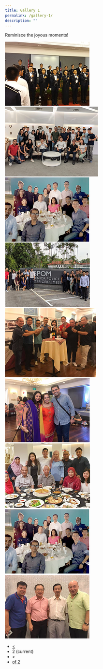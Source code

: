 ```yaml
---
title: Gallery 1
permalink: /gallery-1/
description: ""
---
```

<div class="row justify-content-center abt-highlights-main">
                    <div class="col-12 col-md-12 align-center text-center">
                        <p class="mbr-section-subtitle align-center mbr-fonts-style pb-2 display-5">
                            Reminisce the joyous moments!
                        </p>
                     </div>
                    <div class="photo-gallery-container popup-gallery">
                        <div class="row">                           
                            <div class="col-lg-4 col-md-6 col-sm-6 col-xs-12">
                                <div class="photo-gallery-box">
                                    <a target="_blank" href="/files/Assets/media/gallery/photo-gallery-preview-6.png">
                                        <img src="/files/Assets/media/gallery/photo-gallery-6.png">
                                    </a>                                   
                                </div>
                            </div>
                            <div class="col-lg-4 col-md-6 col-sm-6 col-xs-12">
                                <div class="photo-gallery-box">
                                    <a target="_blank" href="/files/Assets/media/gallery/photo-gallery-preview-3.png">
                                        <img src="/files/Assets/media/gallery/photo-gallery-3.png">
                                    </a>                                   
                                </div>
                            </div>
                            <div class="col-lg-4 col-md-6 col-sm-6 col-xs-12">
                                <div data-target="#mymodal" data-toggle="modal" class="photo-gallery-box">
                                    <a target="_blank" href="/files/Assets/media/gallery/photo-gallery-preview-9.png">
                                        <img src="/files/Assets/media/gallery/photo-gallery-9.png">
                                    </a>
                                </div>
                            </div>
                            <div class="col-lg-4 col-md-6 col-sm-6 col-xs-12">
                                <div class="photo-gallery-box">
                                    <a target="_blank" href="/files/Assets/media/gallery/photo-gallery-preview-2.png">
                                        <img src="/files/Assets/media/gallery/photo-gallery-2.png">
                                    </a>
                                </div>
                            </div>
                            <div class="col-lg-4 col-md-6 col-sm-6 col-xs-12">
                                <div class="photo-gallery-box">
                                    <a target="_blank" href="/files/Assets/media/gallery/photo-gallery-preview-4.png">
                                        <img src="/files/Assets/media/gallery/photo-gallery-4.png">
                                    </a>
                                </div>
                            </div>
                            <div class="col-lg-4 col-md-6 col-sm-6 col-xs-12">
                                <div class="photo-gallery-box">
                                    <a href="/files/Assets/media/gallery/photo-gallery-preview-1.png">
                                        <img src="/files/Assets/media/gallery/photo-gallery-1.png">
                                    </a>
                                </div>
                            </div>
                            <div class="col-lg-4 col-md-6 col-sm-6 col-xs-12">
                                <div class="photo-gallery-box">
                                    <a target="_blank" href="/files/Assets/media/gallery/photo-gallery-preview-7.png">
                                        <img src="/files/Assets/media/gallery/photo-gallery-7.png">
                                    </a>
                                </div>
                            </div>
                            <div class="col-lg-4 col-md-6 col-sm-6 col-xs-12">
                                <div class="photo-gallery-box">
                                    <a target="_blank" href="/files/Assets/media/gallery/photo-gallery-preview-9.png">
                                        <img src="/files/Assets/media/gallery/photo-gallery-9.png">
                                    </a>
                                </div>
                            </div>
                            <div class="col-lg-4 col-md-6 col-sm-6 col-xs-12">
                                <div class="photo-gallery-box">
                                    <a target="_blank" href="/files/Assets/media/gallery/photo-gallery-preview-8.png">
                                        <img src="/files/Assets/media/gallery/photo-gallery-8.png">
                                    </a>
                                </div>
                            </div>
                        </div>
                        <nav aria-label="...">
                            <ul class="pagination">
                              <li class="page-item">
                                <a href="gallery" class="page-link nav-link"> &lt; </a>
                              </li>                             
                              <li class="page-item active">
                                <span class="page-link active-link">
                                 2
                                  <span class="sr-only">(current)</span>
                                </span>
                              </li>                            
                              <li disabled="" class="page-item">
                                <a class="page-link nav-link"> &gt; </a>
                              </li>
                              <li class="page-item">
                                <a href="#" class="page-link nav-link page-no">of 2</a>
                              </li>
                            </ul>
                          </nav>
                    </div>
</div>
